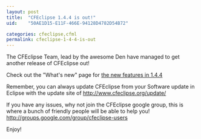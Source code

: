 ```yaml
---
layout: post
title:  "CFEclipse 1.4.4 is out!"
uid:	"50AE1D15-E11F-466E-94128D4782D54B72"

categories: cfeclipse,cfml
permalink: cfeclipse-1-4-4-is-out
---
```

<p>
The CFEclipse Team, lead by the awesome Den have managed to get another release of CFEclipse out!
</p>

<p>
Check out the "What's new" page for <a href="http://cfeclipse.org/update/web/doc/intro/doc/new.html">the new features in 1.4.4</a>
</p>

<p>
Remember, you can always update CFEclipse from your Software update in Eclipse with the update site of <a href="http://www.cfeclipse.org/update/">http://www.cfeclipse.org/update/</a>
</p>

<p>
If you have any issues, why not join the CFEclipse google group, this is where a bunch of friendly people will be able to help you! <a href="http://groups.google.com/group/cfeclipse-users">http://groups.google.com/group/cfeclipse-users</a>
</p>

<p>
Enjoy!
</p>